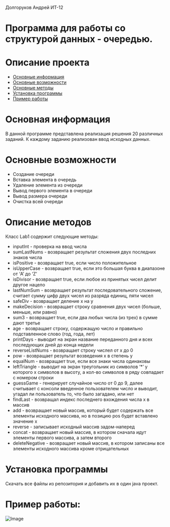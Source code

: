 Долгоруков Андрей ИТ-12
# Программа для работы со структурой данных - очередью.

# Описание проекта
- [Основные информация](#Информация)
- [Основные возможности](#Возможности)
- [Основные методы](#Методы)
- [Установка программы](#Установка)
- [Пример работы](#Пример)

<a name="Информация"></a> 
# Основная информация
В данной программе представлена реализация решения 20 различных заданий. К каждому заданию реализован ввод исходных данных.


<a name="Возможности"></a> 
# Основные возможности
- Создание очереди
- Вставка элемента в очередь
- Удаление элемента из очереди
- Вывод первого элемента в очереди
- Вывод размера очереди
- Очистка всей очереди

<a name="Методы"></a>
# Описание методов

Класс Lab1 содержит следующие методы:
- inputInt - проверка на ввод числа
- sumLastNums - возвращает результат сложения двух последних знаков числа
- isPositive - возвращает true, если число положительное
- isUpperCase - возвращает true, если это большая буква в диапазоне от ‘A’ до ‘Z’
- isDivisor - возвращает true, если любое из принятых чисел делит другое нацело
- lastNumSum - возвращает результат последовательного сложение, считает сумму цифр двух чисел из разряда единиц, пяти чисел
- safeDiv - возвращает деление x на y
- makeDecision - возвращает строку сравнения двух чисел (больше, меньше, или равно)
- sum3 - возвращает true, если два любых числа (из трех) в сумме дают третье
- age - возвращает строку, содержащую число и правильно подставленное слово (год, года, лет)
- printDays - выводит на экран название переданного дня и всех последующих дней до конца недели
- reverseListNums - возвращает строку числел от x до 0
- pow - возвращает результат возведения x в степень y
- equalNum -  возвращает true, если все знаки числа одинаковы
- leftTriangle - выводит на экран треугольник из символов ‘*’ у которого х символов в высоту, а кол-во символов в ряду совпадает с номером строки
- guessGame - генерирует случайное число от 0 до 9, далее считывает с консоли введенное пользователем число и выводит, угадал ли пользователь то, что было загадано, или нет
- findLast - возвращал индекс последнего вхождения числа x в массив
- add - возвращает новый массив, который будет содержать все элементы исходного массива, но в позицию pos будет вставлено значение x
- reverse - записывает исходный массив задом-наперед
- concat - возвращает новый массив, в котором сначала идут элементы первого массива, а затем второго
- deleteNegative - возвращает новый массив, в котором записаны все элементы исходного массива кроме отрицательных





<a name="Установка"></a> 
# Установка программы

Скачать все файлы из репозитория и добавить их в один java проект.

<a name="Пример"></a> 
# Пример работы:

![Image](https://github.com/user-attachments/assets/7002ff57-2943-44ff-a55a-2ffdb481b315)
